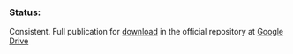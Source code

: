 
### Status:
Consistent. Full publication for [download](https://drive.google.com/drive/folders/1LqguJNV-aKh1PuWMVx5ELA61LPfGfuu_?usp=sharing) in the official repository at [Google Drive](https://drive.google.com/drive/folders/1LqguJNV-aKh1PuWMVx5ELA61LPfGfuu_?usp=sharing)
